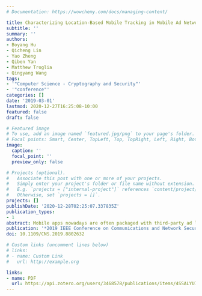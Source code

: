 ```yaml
---
# Documentation: https://wowchemy.com/docs/managing-content/

title: Characterizing Location-Based Mobile Tracking in Mobile Ad Networks
subtitle: ''
summary: ''
authors:
- Boyang Hu
- Qicheng Lin
- Yao Zheng
- Qiben Yan
- Matthew Troglia
- Qingyang Wang
tags:
- '"Computer Science - Cryptography and Security"'
- '"conference"'
categories: []
date: '2019-03-01'
lastmod: 2020-12-27T16:25:08-10:00
featured: false
draft: false

# Featured image
# To use, add an image named `featured.jpg/png` to your page's folder.
# Focal points: Smart, Center, TopLeft, Top, TopRight, Left, Right, BottomLeft, Bottom, BottomRight.
image:
  caption: ''
  focal_point: ''
  preview_only: false

# Projects (optional).
#   Associate this post with one or more of your projects.
#   Simply enter your project's folder or file name without extension.
#   E.g. `projects = ["internal-project"]` references `content/project/deep-learning/index.md`.
#   Otherwise, set `projects = []`.
projects: []
publishDate: '2020-12-28T02:25:07.337835Z'
publication_types:
- 1
abstract: Mobile apps nowadays are often packaged with third-party ad libraries to monetize user data. Many mobile ad networks exploit these mobile apps to extract sensitive real-time geographical data about the users for location-based targeted advertising. However, the massive collection of sensitive information by the ad networks has raised serious privacy concerns. Unfortunately, the extent and granularity of private data collection of the location-based ad networks remain obscure. In this work, we present a mobile tracking measurement study to characterize the severity and significance of location-based private data collection in mobile ad networks, by using an automated fine-grained data collection instrument running across different geographical areas. We perform extensive threat assessments for different ad networks using 1,100 popular apps running across 10 different cities. This study discovers that the number of location-based ads tend to be positively correlated with the population density of locations, ad networks' data collection behaviors differ across different locations, and most ad networks are capable of collecting precise location data. Detailed analysis further reveals the significant impact of geolocation on the tracking behavior of targeted ads, and a noteworthy security concern for advertising organizations to aggregate different types of private user data across multiple apps for a better targeted ad experience.
publication: '*2019 IEEE Conference on Communications and Network Security (CNS)*'
doi: 10.1109/CNS.2019.8802632

# Custom links (uncomment lines below)
# links:
# - name: Custom Link
#   url: http://example.org

links:
- name: PDF
  url: https://api.zotero.org/users/3468578/publications/items/4SSALYU7/file/view
---
```

